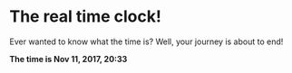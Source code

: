 # The real time clock!

Ever wanted to know what the time is? Well, your journey is about to end!

**The time is Nov 11, 2017, 20:33**